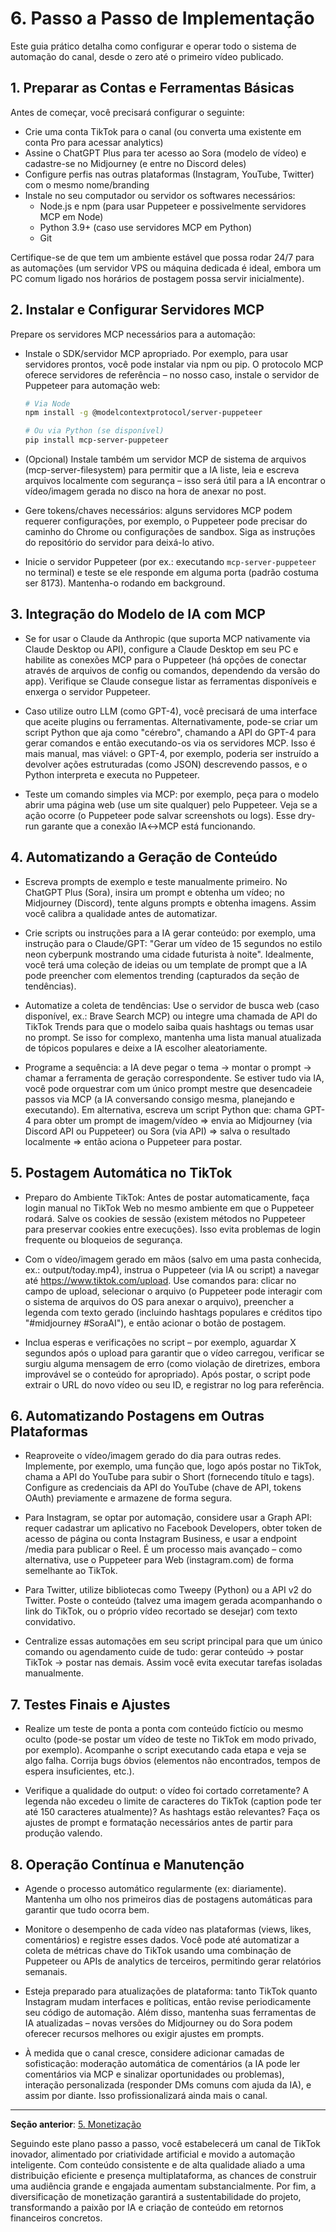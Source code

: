 # 6. Passo a Passo de Implementação

Este guia prático detalha como configurar e operar todo o sistema de automação do canal, desde o zero até o primeiro vídeo publicado.

## 1. Preparar as Contas e Ferramentas Básicas

Antes de começar, você precisará configurar o seguinte:

- Crie uma conta TikTok para o canal (ou converta uma existente em conta Pro para acessar analytics)
- Assine o ChatGPT Plus para ter acesso ao Sora (modelo de vídeo) e cadastre-se no Midjourney (e entre no Discord deles)
- Configure perfis nas outras plataformas (Instagram, YouTube, Twitter) com o mesmo nome/branding
- Instale no seu computador ou servidor os softwares necessários:
  - Node.js e npm (para usar Puppeteer e possivelmente servidores MCP em Node)
  - Python 3.9+ (caso use servidores MCP em Python)
  - Git

Certifique-se de que tem um ambiente estável que possa rodar 24/7 para as automações (um servidor VPS ou máquina dedicada é ideal, embora um PC comum ligado nos horários de postagem possa servir inicialmente).

## 2. Instalar e Configurar Servidores MCP

Prepare os servidores MCP necessários para a automação:

- Instale o SDK/servidor MCP apropriado. Por exemplo, para usar servidores prontos, você pode instalar via npm ou pip. O protocolo MCP oferece servidores de referência – no nosso caso, instale o servidor de Puppeteer para automação web:
  ```bash
  # Via Node
  npm install -g @modelcontextprotocol/server-puppeteer
  
  # Ou via Python (se disponível)
  pip install mcp-server-puppeteer
  ```

- (Opcional) Instale também um servidor MCP de sistema de arquivos (mcp-server-filesystem) para permitir que a IA liste, leia e escreva arquivos localmente com segurança – isso será útil para a IA encontrar o vídeo/imagem gerada no disco na hora de anexar no post.

- Gere tokens/chaves necessários: alguns servidores MCP podem requerer configurações, por exemplo, o Puppeteer pode precisar do caminho do Chrome ou configurações de sandbox. Siga as instruções do repositório do servidor para deixá-lo ativo.

- Inicie o servidor Puppeteer (por ex.: executando `mcp-server-puppeteer` no terminal) e teste se ele responde em alguma porta (padrão costuma ser 8173). Mantenha-o rodando em background.

## 3. Integração do Modelo de IA com MCP

- Se for usar o Claude da Anthropic (que suporta MCP nativamente via Claude Desktop ou API), configure a Claude Desktop em seu PC e habilite as conexões MCP para o Puppeteer (há opções de conectar através de arquivos de config ou comandos, dependendo da versão do app). Verifique se Claude consegue listar as ferramentas disponíveis e enxerga o servidor Puppeteer.

- Caso utilize outro LLM (como GPT-4), você precisará de uma interface que aceite plugins ou ferramentas. Alternativamente, pode-se criar um script Python que aja como "cérebro", chamando a API do GPT-4 para gerar comandos e então executando-os via os servidores MCP. Isso é mais manual, mas viável: o GPT-4, por exemplo, poderia ser instruído a devolver ações estruturadas (como JSON) descrevendo passos, e o Python interpreta e executa no Puppeteer.

- Teste um comando simples via MCP: por exemplo, peça para o modelo abrir uma página web (use um site qualquer) pelo Puppeteer. Veja se a ação ocorre (o Puppeteer pode salvar screenshots ou logs). Esse dry-run garante que a conexão IA↔MCP está funcionando.

## 4. Automatizando a Geração de Conteúdo

- Escreva prompts de exemplo e teste manualmente primeiro. No ChatGPT Plus (Sora), insira um prompt e obtenha um vídeo; no Midjourney (Discord), tente alguns prompts e obtenha imagens. Assim você calibra a qualidade antes de automatizar.

- Crie scripts ou instruções para a IA gerar conteúdo: por exemplo, uma instrução para o Claude/GPT: "Gerar um vídeo de 15 segundos no estilo neon cyberpunk mostrando uma cidade futurista à noite". Idealmente, você terá uma coleção de ideias ou um template de prompt que a IA pode preencher com elementos trending (capturados da seção de tendências).

- Automatize a coleta de tendências: Use o servidor de busca web (caso disponível, ex.: Brave Search MCP) ou integre uma chamada de API do TikTok Trends para que o modelo saiba quais hashtags ou temas usar no prompt. Se isso for complexo, mantenha uma lista manual atualizada de tópicos populares e deixe a IA escolher aleatoriamente.

- Programe a sequência: a IA deve pegar o tema -> montar o prompt -> chamar a ferramenta de geração correspondente. Se estiver tudo via IA, você pode orquestrar com um único prompt mestre que desencadeie passos via MCP (a IA conversando consigo mesma, planejando e executando). Em alternativa, escreva um script Python que: chama GPT-4 para obter um prompt de imagem/vídeo => envia ao Midjourney (via Discord API ou Puppeteer) ou Sora (via API) => salva o resultado localmente => então aciona o Puppeteer para postar.

## 5. Postagem Automática no TikTok

- Preparo do Ambiente TikTok: Antes de postar automaticamente, faça login manual no TikTok Web no mesmo ambiente em que o Puppeteer rodará. Salve os cookies de sessão (existem métodos no Puppeteer para preservar cookies entre execuções). Isso evita problemas de login frequente ou bloqueios de segurança.

- Com o vídeo/imagem gerado em mãos (salvo em uma pasta conhecida, ex.: output/today.mp4), instrua o Puppeteer (via IA ou script) a navegar até https://www.tiktok.com/upload. Use comandos para: clicar no campo de upload, selecionar o arquivo (o Puppeteer pode interagir com o sistema de arquivos do OS para anexar o arquivo), preencher a legenda com texto gerado (incluindo hashtags populares e créditos tipo "#midjourney #SoraAI"), e então acionar o botão de postagem.

- Inclua esperas e verificações no script – por exemplo, aguardar X segundos após o upload para garantir que o vídeo carregou, verificar se surgiu alguma mensagem de erro (como violação de diretrizes, embora improvável se o conteúdo for apropriado). Após postar, o script pode extrair o URL do novo vídeo ou seu ID, e registrar no log para referência.

## 6. Automatizando Postagens em Outras Plataformas

- Reaproveite o vídeo/imagem gerado do dia para outras redes. Implemente, por exemplo, uma função que, logo após postar no TikTok, chama a API do YouTube para subir o Short (fornecendo título e tags). Configure as credenciais da API do YouTube (chave de API, tokens OAuth) previamente e armazene de forma segura.

- Para Instagram, se optar por automação, considere usar a Graph API: requer cadastrar um aplicativo no Facebook Developers, obter token de acesso de página ou conta Instagram Business, e usar a endpoint /media para publicar o Reel. É um processo mais avançado – como alternativa, use o Puppeteer para Web (instagram.com) de forma semelhante ao TikTok.

- Para Twitter, utilize bibliotecas como Tweepy (Python) ou a API v2 do Twitter. Poste o conteúdo (talvez uma imagem gerada acompanhando o link do TikTok, ou o próprio vídeo recortado se desejar) com texto convidativo.

- Centralize essas automações em seu script principal para que um único comando ou agendamento cuide de tudo: gerar conteúdo -> postar TikTok -> postar nas demais. Assim você evita executar tarefas isoladas manualmente.

## 7. Testes Finais e Ajustes

- Realize um teste de ponta a ponta com conteúdo fictício ou mesmo oculto (pode-se postar um vídeo de teste no TikTok em modo privado, por exemplo). Acompanhe o script executando cada etapa e veja se algo falha. Corrija bugs óbvios (elementos não encontrados, tempos de espera insuficientes, etc.).

- Verifique a qualidade do output: o vídeo foi cortado corretamente? A legenda não excedeu o limite de caracteres do TikTok (caption pode ter até 150 caracteres atualmente)? As hashtags estão relevantes? Faça os ajustes de prompt e formatação necessários antes de partir para produção valendo.

## 8. Operação Contínua e Manutenção

- Agende o processo automático regularmente (ex: diariamente). Mantenha um olho nos primeiros dias de postagens automáticas para garantir que tudo ocorra bem.

- Monitore o desempenho de cada vídeo nas plataformas (views, likes, comentários) e registre esses dados. Você pode até automatizar a coleta de métricas chave do TikTok usando uma combinação de Puppeteer ou APIs de analytics de terceiros, permitindo gerar relatórios semanais.

- Esteja preparado para atualizações de plataforma: tanto TikTok quanto Instagram mudam interfaces e políticas, então revise periodicamente seu código de automação. Além disso, mantenha suas ferramentas de IA atualizadas – novas versões do Midjourney ou do Sora podem oferecer recursos melhores ou exigir ajustes em prompts.

- À medida que o canal cresce, considere adicionar camadas de sofisticação: moderação automática de comentários (a IA pode ler comentários via MCP e sinalizar oportunidades ou problemas), interação personalizada (responder DMs comuns com ajuda da IA), e assim por diante. Isso profissionalizará ainda mais o canal.

---

**Seção anterior**: [5. Monetização](5-monetizacao.md)

Seguindo este plano passo a passo, você estabelecerá um canal de TikTok inovador, alimentado por criatividade artificial e movido a automação inteligente. Com conteúdo consistente e de alta qualidade aliado a uma distribuição eficiente e presença multiplataforma, as chances de construir uma audiência grande e engajada aumentam substancialmente. Por fim, a diversificação de monetização garantirá a sustentabilidade do projeto, transformando a paixão por IA e criação de conteúdo em retornos financeiros concretos.